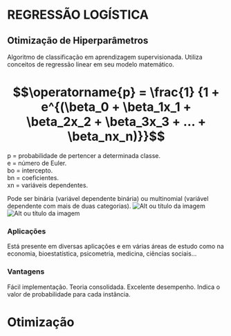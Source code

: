 # REGRESSÃO LOGÍSTICA
## Otimização de Hiperparâmetros

Algoritmo de classificação em aprendizagem supervisionada.
Utiliza conceitos de regressão linear em seu modelo matemático.
# $$\operatorname{p} = \frac{1} {1 + e^{(\beta_0 + \beta_1x_1 + \beta_2x_2 + \beta_3x_3 + ... + \beta_nx_n)}}$$
p = probabilidade de pertencer a determinada classe.<br>
e = número de Euler.<br>
bo = intercepto.<br>
bn = coeficientes.<br>
xn = variáveis dependentes.<br>

Pode ser binária (variável dependente binária) ou multinomial
(variável dependente com mais de duas categorias).
![Alt ou título da imagem](https://anderfernandez.com/wp-content/uploads/2021/02/image-4.png)
![Alt ou título da imagem](https://static.javatpoint.com/tutorial/machine-learning/images/linear-regression-vs-logistic-regression3.png)


### Aplicações
Está presente em diversas aplicações e em várias áreas
de estudo como na economia, bioestatística,
psicometria, medicina, ciências sociais…

### Vantagens
Fácil implementação.
Teoria consolidada.
Excelente desempenho.
Indica o valor de probabilidade para cada instância.

# Otimização


